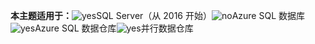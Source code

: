 <Token>**本主题适用于：**![yes](../includes/media/yes.png)SQL Server（从 2016 开始）![no](../includes/media/no.png)Azure SQL 数据库![yes](../includes/media/yes.png)Azure SQL 数据仓库![yes](../includes/media/yes.png)并行数据仓库 </Token>